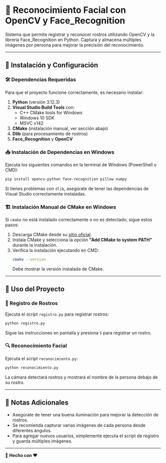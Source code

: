 # 📸 Reconocimiento Facial con OpenCV y Face_Recognition

Sistema que permite registrar y reconocer rostros utilizando OpenCV y la librería Face_Recognition en Python. Captura y almacena múltiples imágenes por persona para mejorar la precisión del reconocimiento.

---

## 🚀 Instalación y Configuración

### 🛠 Dependencias Requeridas

Para que el proyecto funcione correctamente, es necesario instalar:

1. **Python** (versión 3.12.3)
2. **Visual Studio Build Tools** con:
   - C++ CMake tools for Windows
   - Windows 10 SDK
   - MSVC v142
3. **CMake** (instalación manual, ver sección abajo)
4. **Dlib** (para procesamiento de rostros)
5. **Face_Recognition** y **OpenCV**

### 📥 Instalación de Dependencias en Windows

Ejecuta los siguientes comandos en la terminal de Windows (PowerShell o CMD):

```sh
pip install opencv-python face-recognition pillow numpy
```

Si tienes problemas con `dlib`, asegúrate de tener las dependencias de Visual Studio correctamente instaladas.

### 🏗 Instalación Manual de CMake en Windows

Si `cmake` no está instalado correctamente o no es detectado, sigue estos pasos:

1. Descarga CMake desde su [sitio oficial](https://cmake.org/download/).
2. Instala CMake y selecciona la opción **"Add CMake to system PATH"** durante la instalación.
3. Verifica la instalación ejecutando en CMD:
   ```sh
   cmake --version
   ```
   Debe mostrar la versión instalada de CMake.

---

## 📌 Uso del Proyecto

### 👤 Registro de Rostros

Ejecuta el script `registro.py` para registrar rostros:

```sh
python registro.py
```

Sigue las instrucciones en pantalla y presiona `S` para registrar un rostro.

### 🔍 Reconocimiento Facial

Ejecuta el script `reconocimiento.py`:

```sh
python reconocimiento.py
```

La cámara detectará rostros y mostrará el nombre de la persona debajo de su rostro.

---

## 📝 Notas Adicionales

- Asegúrate de tener una buena iluminación para mejorar la detección de rostros.
- Se recomienda capturar varias imágenes de cada persona desde diferentes ángulos.
- Para agregar nuevos usuarios, simplemente ejecuta el script de registro y guarda múltiples imágenes.

---

🎯 **Hecho con ❤️**
